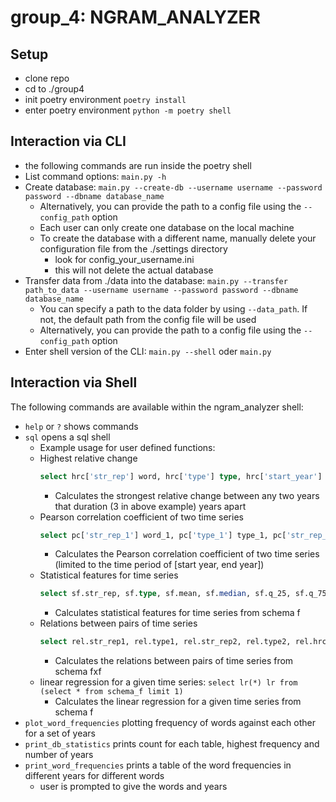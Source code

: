 # group_4: NGRAM_ANALYZER

## Setup
- clone repo
- cd to ./group4
- init poetry environment ```poetry install```
- enter poetry environment ```python -m poetry shell```

## Interaction via CLI
- the following commands are run inside the poetry shell
- List command options: ```main.py -h```
- Create database: ```main.py --create-db --username username --password password --dbname database_name```
  - Alternatively, you can provide the path to a config file using the ```--config_path``` option
  - Each user can only create one database on the local machine
  - To create the database with a different name, manually delete your configuration file from the ./settings directory
      - look for config_your_username.ini
      - this will not delete the actual database
- Transfer data from ./data into the database: ```main.py --transfer path_to_data --username username --password password --dbname database_name```
  - You can specify a path to the data folder by using ```--data_path```. If not, the default path from the config file will be used
  - Alternatively, you can provide the path to a config file using the ```--config_path``` option
- Enter shell version of the CLI: ```main.py --shell``` oder ```main.py```

## Interaction via Shell
The following commands are available within the ngram_analyzer shell:
- ```help``` or ```?``` shows commands
- ```sql``` opens a sql shell
  -  Example usage for user defined functions:
    - Highest relative change
      ```sql
      select hrc['str_rep'] word, hrc['type'] type, hrc['start_year'] start, hrc['end_year'] end, hrc['result'] hrc from (select hrc(3, *) hrc from schema_f)
      ```
      - Calculates the strongest relative change between any two years that duration (3 in above example) years apart
    - Pearson correlation coefficient of two time series
      ```sql
      select pc['str_rep_1'] word_1, pc['type_1'] type_1, pc['str_rep_2'] word_2, pc['type_2'] type_2, pc['start_year'] start, pc['end_year'] end, pc['result'] pearson_corr from (select pc(1990, 2000, *) pc from schema_f a cross join schema_f b where a.str_rep != b.str_rep)
      ```
      - Calculates the Pearson correlation coefficient of two time series (limited to the time period of [start year, end year])
    - Statistical features for time series
      ```sql
      select sf.str_rep, sf.type, sf.mean, sf.median, sf.q_25, sf.q_75, sf.var, sf.min, sf.max, sf.hrc from (select sf(*) sf from schema_f)
      ```
      - Calculates statistical features for time series from schema f
    - Relations between pairs of time series
      ```sql
      select rel.str_rep1, rel.type1, rel.str_rep2, rel.type2, rel.hrc_year, rel.hrc_max, rel.cov, rel.spearman_corr, rel.pearson_corr from (select rel(*) rel from schema_f a cross join schema_f b where a.str_rep != b.str_rep)
      ```
      - Calculates the relations between pairs of time series from schema fxf
    - linear regression for a given time series: `select lr(*) lr from (select * from schema_f limit 1)`
      - Calculates the linear regression for a given time series from schema f
- ```plot_word_frequencies``` plotting frequency of words against each other for a set of years
- ```print_db_statistics``` prints count for each table, highest frequency and number of years
- ```print_word_frequencies``` prints a table of the word frequencies in different years for different words
    - user is prompted to give the words and years
